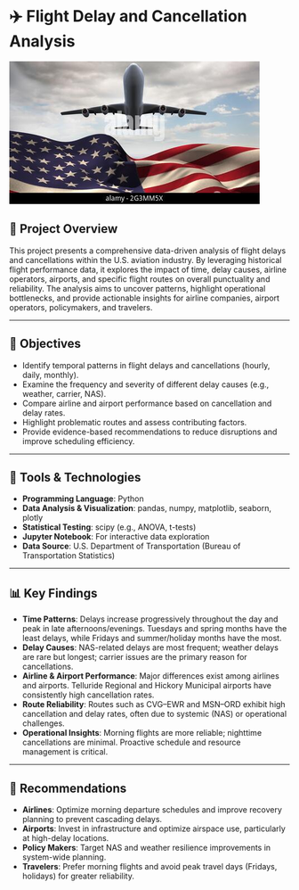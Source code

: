 # ✈️ Flight Delay and Cancellation Analysis

![plane](images/plane.jpg)

## 📌 Project Overview

This project presents a comprehensive data-driven analysis of flight delays and cancellations within the U.S. aviation industry. By leveraging historical flight performance data, it explores the impact of time, delay causes, airline operators, airports, and specific flight routes on overall punctuality and reliability. The analysis aims to uncover patterns, highlight operational bottlenecks, and provide actionable insights for airline companies, airport operators, policymakers, and travelers.

---

## 🎯 Objectives

- Identify temporal patterns in flight delays and cancellations (hourly, daily, monthly).
- Examine the frequency and severity of different delay causes (e.g., weather, carrier, NAS).
- Compare airline and airport performance based on cancellation and delay rates.
- Highlight problematic routes and assess contributing factors.
- Provide evidence-based recommendations to reduce disruptions and improve scheduling efficiency.

---

## 🧰 Tools & Technologies

- **Programming Language**: Python
- **Data Analysis & Visualization**: pandas, numpy, matplotlib, seaborn, plotly
- **Statistical Testing**: scipy (e.g., ANOVA, t-tests)
- **Jupyter Notebook**: For interactive data exploration
- **Data Source**: U.S. Department of Transportation (Bureau of Transportation Statistics)

---

## 📊 Key Findings

- **Time Patterns**: Delays increase progressively throughout the day and peak in late afternoons/evenings. Tuesdays and spring months have the least delays, while Fridays and summer/holiday months have the most.
- **Delay Causes**: NAS-related delays are most frequent; weather delays are rare but longest; carrier issues are the primary reason for cancellations.
- **Airline & Airport Performance**: Major differences exist among airlines and airports. Telluride Regional and Hickory Municipal airports have consistently high cancellation rates.
- **Route Reliability**: Routes such as CVG–EWR and MSN–ORD exhibit high cancellation and delay rates, often due to systemic (NAS) or operational challenges.
- **Operational Insights**: Morning flights are more reliable; nighttime cancellations are minimal. Proactive schedule and resource management is critical.

---

## 📌 Recommendations

- **Airlines**: Optimize morning departure schedules and improve recovery planning to prevent cascading delays.
- **Airports**: Invest in infrastructure and optimize airspace use, particularly at high-delay locations.
- **Policy Makers**: Target NAS and weather resilience improvements in system-wide planning.
- **Travelers**: Prefer morning flights and avoid peak travel days (Fridays, holidays) for greater reliability.


